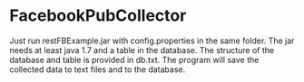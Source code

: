 # FacebookPubCollector

Just run restFBExample.jar with config.properties in the same folder.
The jar needs at least java 1.7 and a table in the database. The structure of the database and table is provided in db.txt.
The program will save the collected data to text files and to the database.
